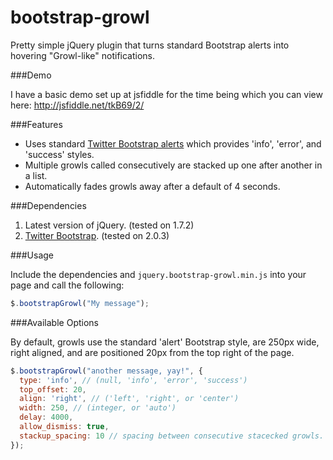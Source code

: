 bootstrap-growl
===============

Pretty simple jQuery plugin that turns standard Bootstrap alerts into hovering "Growl-like" notifications.

###Demo

I have a basic demo set up at jsfiddle for the time being which you can view here: http://jsfiddle.net/tkB69/2/

###Features

* Uses standard [Twitter Bootstrap alerts](http://twitter.github.com/bootstrap/components.html#alerts) which provides 'info', 'error', and 'success' styles.
* Multiple growls called consecutively are stacked up one after another in a list.
* Automatically fades growls away after a default of 4 seconds.

###Dependencies

1. Latest version of jQuery. (tested on 1.7.2)
2. [Twitter Bootstrap](http://twitter.github.com/bootstrap/index.html). (tested on 2.0.3)

###Usage

Include the dependencies and `jquery.bootstrap-growl.min.js` into your page and call the following:

```javascript
$.bootstrapGrowl("My message");
```

###Available Options

By default, growls use the standard 'alert' Bootstrap style, are 250px wide, right aligned, and are positioned 20px from the top right of the page.

```javascript
$.bootstrapGrowl("another message, yay!", {
  type: 'info', // (null, 'info', 'error', 'success')
  top_offset: 20,
  align: 'right', // ('left', 'right', or 'center')
  width: 250, // (integer, or 'auto')
  delay: 4000,
  allow_dismiss: true,
  stackup_spacing: 10 // spacing between consecutive stacecked growls.
});
```
